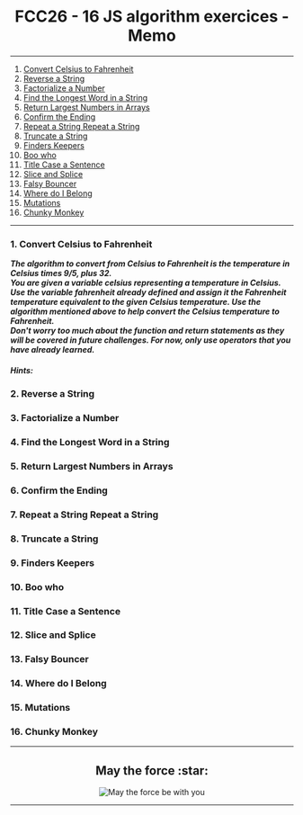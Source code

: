 <h1 align="center">FCC26 - 16 JS algorithm exercices - Memo</h1>

***

1. [Convert Celsius to Fahrenheit](#ex1)
2. [Reverse a String](#ex2)
3. [Factorialize a Number](#ex3)
4. [Find the Longest Word in a String](#ex4)
5. [Return Largest Numbers in Arrays](#ex5)
6. [Confirm the Ending](#ex6)
7. [Repeat a String Repeat a String](#ex7)
8. [Truncate a String](#ex8)
9. [Finders Keepers](#ex9)
10. [Boo who](#ex10)
11. [Title Case a Sentence](#ex11)
12. [Slice and Splice](#ex12)
13. [Falsy Bouncer](#ex13)
14. [Where do I Belong](#ex14)
15. [Mutations](#ex15)
16. [Chunky Monkey](#ex16)

***

### 1. <a name="ex1"></a>Convert Celsius to Fahrenheit

_**The algorithm to convert from Celsius to Fahrenheit is the temperature in Celsius times 9/5, plus 32.  
You are given a variable celsius representing a temperature in Celsius. 
Use the variable fahrenheit already defined and assign it the Fahrenheit temperature equivalent to the given Celsius temperature. 
Use the algorithm mentioned above to help convert the Celsius temperature to Fahrenheit.  
Don't worry too much about the function and return statements as they will be covered in future challenges. For now, only use operators that you have already learned.**_

##### Hints:


### 2. <a name="ex2"></a>Reverse a String



### 3. <a name="ex3"></a>Factorialize a Number



### 4. <a name="ex4"></a>Find the Longest Word in a String



### 5. <a name="ex5"></a>Return Largest Numbers in Arrays



### 6. <a name="ex6"></a>Confirm the Ending



### 7. <a name="ex7"></a>Repeat a String Repeat a String



### 8. <a name="ex8"></a>Truncate a String



### 9. <a name="ex9"></a>Finders Keepers



### 10. <a name="ex10"></a>Boo who



### 11. <a name="ex11"></a>Title Case a Sentence



### 12. <a name="ex12"></a>Slice and Splice



### 13. <a name="ex13"></a>Falsy Bouncer



### 14. <a name="ex14"></a>Where do I Belong



### 15. <a name="ex15"></a>Mutations



### 16. <a name="ex16"></a>Chunky Monkey


***

<h2 align="center">May the force :star:</h2>
<p align="center"><img src="https://media.giphy.com/media/zQhFEBrX6plKg/giphy.gif" alt="May the force be with you"/></p>
  
***
